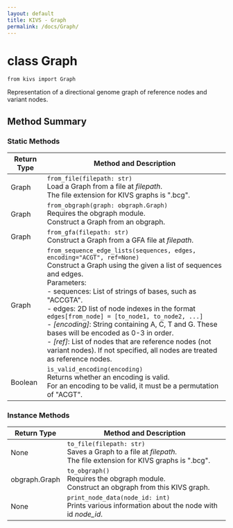 ```yaml
---
layout: default
title: KIVS - Graph
permalink: /docs/Graph/
---
```


# class Graph

`from kivs import Graph`

Representation of a directional genome graph of reference nodes and variant nodes.

## Method Summary

### Static Methods

| **Return Type** | **Method and Description** |
|---|---|
| Graph | `from_file(filepath: str)`<br>Load a Graph from a file at *filepath*.<br>The file extension for KIVS graphs is ".bcg". |
| Graph | `from_obgraph(graph: obgraph.Graph)`<br>Requires the obgraph module.<br>Construct a Graph from an obgraph. |
| Graph | `from_gfa(filepath: str)`<br>Construct a Graph from a GFA file at *filepath*. |
| Graph | `from_sequence_edge_lists(sequences, edges, encoding="ACGT", ref=None)`<br>Construct a Graph using the given a list of sequences and edges.<br>Parameters:<br>- sequences: List of strings of bases, such as "ACCGTA".<br>- edges: 2D list of node indexes in the format `edges[from_node] = [to_node1, to_node2, ...]`<br>- *[encoding]*: String containing A, C, T and G. These bases will be encoded as 0-3 in order.<br>- *[ref]*: List of nodes that are reference nodes (not variant nodes). If not specified, all nodes are treated as reference nodes. |
| Boolean | `ìs_valid_encoding(encoding)`<br>Returns whether an encoding is valid.<br>For an encoding to be valid, it must be a permutation of "ACGT". |

### Instance Methods

| **Return Type** | **Method and Description** |
|---|---|
| None | `to_file(filepath: str)`<br>Saves a Graph to a file at *filepath*.<br>The file extension for KIVS graphs is ".bcg". |
| obgraph.Graph | `to_obgraph()`<br>Requires the obgraph module.<br>Construct an obgraph from this KIVS graph. |
| None | `print_node_data(node_id: int)`<br>Prints various information about the node with id *node_id*. |
